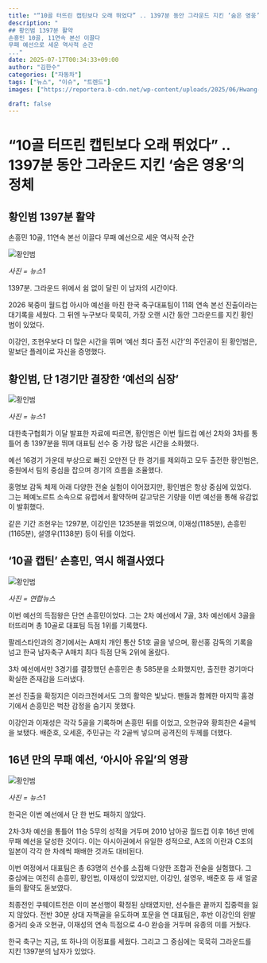```yaml
---
title: "“10골 터뜨린 캡틴보다 오래 뛰었다” .. 1397분 동안 그라운드 지킨 ‘숨은 영웅’의 정체"
description: "
## 황인범 1397분 활약
손흥민 10골, 11연속 본선 이끌다
무패 예선으로 세운 역사적 순간
..."
date: 2025-07-17T00:34:33+09:00
author: "김한수"
categories: ["자동차"]
tags: ["뉴스", "이슈", "트렌드"]
images: ["https://reportera.b-cdn.net/wp-content/uploads/2025/06/Hwang-In-beom-who-played-1397-minutes-and-Son-Heung-min-who-scored-10-goals-1-1024x576.jpg"]

draft: false
---
```


# “10골 터뜨린 캡틴보다 오래 뛰었다” .. 1397분 동안 그라운드 지킨 ‘숨은 영웅’의 정체


## 황인범 1397분 활약
손흥민 10골, 11연속 본선 이끌다
무패 예선으로 세운 역사적 순간


![황인범](https://reportera.b-cdn.net/wp-content/uploads/2025/06/Hwang-In-beom-who-played-1397-minutes-and-Son-Heung-min-who-scored-10-goals-1-1024x576.jpg)

*사진 = 뉴스1*

1397분. 그라운드 위에서 쉼 없이 달린 이 남자의 시간이다.

2026 북중미 월드컵 아시아 예선을 마친 한국 축구대표팀이 11회 연속 본선 진출이라는 대기록을 세웠다. 그 뒤엔 누구보다 묵묵히, 가장 오랜 시간 동안 그라운드를 지킨 황인범이 있었다.

이강인, 조현우보다 더 많은 시간을 뛰며 ‘예선 최다 출전 시간’의 주인공이 된 황인범은, 말보단 플레이로 자신을 증명했다.


## 황인범, 단 1경기만 결장한 ‘예선의 심장’


![황인범](https://reportera.b-cdn.net/wp-content/uploads/2025/06/황인범-2-1-1024x666.jpg)

*사진 = 뉴스1*

대한축구협회가 이달 발표한 자료에 따르면, 황인범은 이번 월드컵 예선 2차와 3차를 통틀어 총 1397분을 뛰며 대표팀 선수 중 가장 많은 시간을 소화했다.

예선 16경기 가운데 부상으로 빠진 오만전 단 한 경기를 제외하고 모두 출전한 황인범은, 중원에서 팀의 중심을 잡으며 경기의 흐름을 조율했다.

홍명보 감독 체제 아래 다양한 전술 실험이 이어졌지만, 황인범은 항상 중심에 있었다. 그는 페예노르트 소속으로 유럽에서 활약하며 갈고닦은 기량을 이번 예선을 통해 유감없이 발휘했다.

같은 기간 조현우는 1297분, 이강인은 1235분을 뛰었으며, 이재성(1185분), 손흥민(1165분), 설영우(1138분) 등이 뒤를 이었다.


## ‘10골 캡틴’ 손흥민, 역시 해결사였다


![황인범](https://reportera.b-cdn.net/wp-content/uploads/2025/06/손흥민-3-1-1024x768.jpg)

*사진 = 연합뉴스*

이번 예선의 득점왕은 단연 손흥민이었다. 그는 2차 예선에서 7골, 3차 예선에서 3골을 터뜨리며 총 10골로 대표팀 득점 1위를 기록했다.

팔레스타인과의 경기에서는 A매치 개인 통산 51호 골을 넣으며, 황선홍 감독의 기록을 넘고 한국 남자축구 A매치 최다 득점 단독 2위에 올랐다.

3차 예선에서만 3경기를 결장했던 손흥민은 총 585분을 소화했지만, 출전한 경기마다 확실한 존재감을 드러냈다.

본선 진출을 확정지은 이라크전에서도 그의 활약은 빛났다. 팬들과 함께한 마지막 홈경기에서 손흥민은 벅찬 감정을 숨기지 못했다.

이강인과 이재성은 각각 5골을 기록하며 손흥민 뒤를 이었고, 오현규와 황희찬은 4골씩을 보탰다. 배준호, 오세훈, 주민규는 각 2골씩 넣으며 공격진의 두께를 더했다.


## 16년 만의 무패 예선, ‘아시아 유일’의 영광


![황인범](https://reportera.b-cdn.net/wp-content/uploads/2025/06/한국-북중미월드컵-4-1-1024x640.jpg)

*사진 = 뉴스1*

한국은 이번 예선에서 단 한 번도 패하지 않았다.

2차·3차 예선을 통틀어 11승 5무의 성적을 거두며 2010 남아공 월드컵 이후 16년 만에 무패 예선을 달성한 것이다. 이는 아시아권에서 유일한 성적으로, A조의 이란과 C조의 일본이 각각 한 차례씩 패배한 것과도 대비된다.

이번 여정에서 대표팀은 총 63명의 선수를 소집해 다양한 조합과 전술을 실험했다. 그 중심에는 여전히 손흥민, 황인범, 이재성이 있었지만, 이강인, 설영우, 배준호 등 새 얼굴들의 활약도 돋보였다.

최종전인 쿠웨이트전은 이미 본선행이 확정된 상태였지만, 선수들은 끝까지 집중력을 잃지 않았다. 전반 30분 상대 자책골을 유도하며 포문을 연 대표팀은, 후반 이강인의 왼발 중거리 슛과 오현규, 이재성의 연속 득점으로 4-0 완승을 거두며 유종의 미를 거뒀다.

한국 축구는 지금, 또 하나의 이정표를 세웠다. 그리고 그 중심에는 묵묵히 그라운드를 지킨 1397분의 남자가 있었다.
